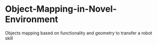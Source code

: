 # Object-Mapping-in-Novel-Environment
Objects mapping based on functionality and geometry to transfer a robot skill
